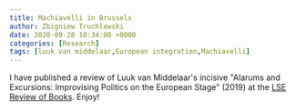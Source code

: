 ```yaml
---
title: Machiavelli in Brussels
author: Zbigniew Truchlewski
date: 2020-09-28 10:34:00 +0000
categories: [Research]
tags: [luuk van middelaar,European integration,Machiavelli]
---
```


I have published a review of Luuk van Middelaar's incisive "Alarums and Excursions: Improvising Politics on the European Stage" (2019) at the [LSE Review of Books](https://blogs.lse.ac.uk/lsereviewofbooks/2020/09/28/book-review-alarums-and-excursions-improvising-politics-on-the-european-stage-by-luuk-van-middelaar/). Enjoy!